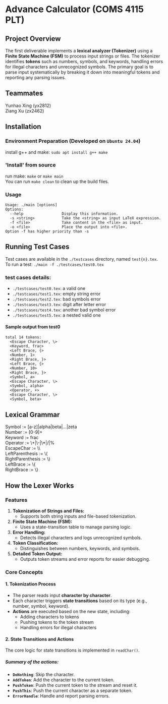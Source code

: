 # Advance Calculator (COMS 4115 PLT)

## **Project Overview**

The first deliverable implements a **lexical analyzer (Tokenizer)** using a **Finite State Machine (FSM)** to process input strings or files. The tokenizer identifies **tokens** such as numbers, symbols, and keywords, handling errors for illegal characters and unrecognized symbols. The primary goal is to parse input systematically by breaking it down into meaningful tokens and reporting any parsing issues.

## Teammates
Yunhao Xing (yx2812)  
Ziang Xu (zx2462) 

## Installation

### Environment Preparation (Developed on `Ubuntu 24.04`)
install g++ and make: `sudo apt install g++ make`

### 'Install' from source
run make: `make` or `make main`  
You can run `make clean` to clean up the build files.

### Usage
```
Usage: ./main [options]
Options:
  --help                 Display this information.
  -s <string>            Take the <string> as input LaTeX expression.
  -f <file>              Take content in the <file> as input.
  -o <file>              Place the output into <file>.
Option -f has higher priority than -s
```

## Running Test Cases
Test cases are available in the `./testcases` directory, named `test{n}.tex`.  
To run a test: `./main -f ./testcases/test0.tex`

### test cases details:
  -  `./testcases/test0.tex`: a valid one
  -  `./testcases/test1.tex`: empty string error
  -  `./testcases/test2.tex`: bad symbols error
  -  `./testcases/test3.tex`: digit after letter error
  -  `./testcases/test4.tex`: another bad symbol error
  -  `./testcases/test5.tex`: a nested valid one

#### Sample output from test0
```
total 14 tokens:
  <Escape Character, \>
  <Keyword, frac>
  <Left Brace, {>
  <Number, 1>
  <Right Brace, }>
  <Left Brace, {>
  <Number, 10>
  <Right Brace, }>
  <Symbol, a>
  <Escape Character, \>
  <Symbol, alpha>
  <Operator, +>
  <Escape Character, \>
  <Symbol, beta>
``` 


## Lexical Grammar
Symbol := [a-z]|alpha|beta|...|zeta  
Number := [0-9]+  
Keyword := frac  
Operator := \\+|\\-|\\*|/|%  
EscapeChar := \\\  
LeftParenthesis := \\(  
RightParenthesis := \\)  
LeftBrace := \\{  
RightBrace := \\}  

## How the Lexer Works
### **Features**
1. **Tokenization of Strings and Files:** 
   - Supports both string inputs and file-based tokenization.
2. **Finite State Machine (FSM):** 
   - Uses a state-transition table to manage parsing logic.
3. **Error Handling:** 
   - Detects illegal characters and logs unrecognized symbols.
4. **Token Classification:** 
   - Distinguishes between numbers, keywords, and symbols.
5. **Detailed Token Output:** 
   - Outputs token streams and error reports for easier debugging.


### **Core Concepts**
#### **1. Tokenization Process**
- The parser reads input **character by character**.
- Each character triggers **state transitions** based on its type (e.g., number, symbol, keyword).
- **Actions** are executed based on the new state, including:
  - Adding characters to tokens
  - Pushing tokens to the token stream
  - Handling errors for illegal characters

#### **2. State Transitions and Actions**
The core logic for state transitions is implemented in `readChar()`. 
##### Summary of the actions:
- **`DoNothing`**: Skip the character.
- **`AddToken`**: Add the character to the current token.
- **`PushToken`**: Push the current token to the stream and reset it.
- **`PushThis`**: Push the current character as a separate token.
- **`ErrorHandle`**: Handle and report parsing errors.
